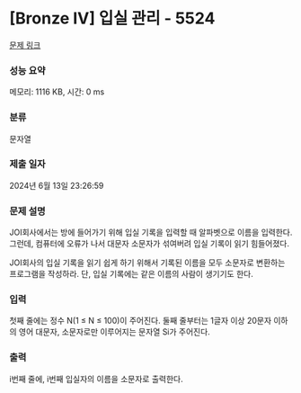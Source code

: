 # [Bronze IV] 입실 관리 - 5524 

[문제 링크](https://www.acmicpc.net/problem/5524) 

### 성능 요약

메모리: 1116 KB, 시간: 0 ms

### 분류

문자열

### 제출 일자

2024년 6월 13일 23:26:59

### 문제 설명

<p>JOI회사에서는 방에 들어가기 위해 입실 기록을 입력할 때 알파벳으로 이름을 입력한다. 그런데, 컴퓨터에 오류가 나서 대문자 소문자가 섞여버려 입실 기록이 읽기 힘들어졌다.</p>

<p>JOI회사의 입실 기록을 읽기 쉽게 하기 위해서 기록된 이름을 모두 소문자로 변환하는 프로그램을 작성하라. 단, 입실 기록에는 같은 이름의 사람이 생기기도 한다.</p>

### 입력 

 <p>첫째 줄에는 정수 N(1 ≤ N ≤ 100)이 주어진다. 둘째 줄부터는 1글자 이상 20문자 이하의 영어 대문자, 소문자로만 이루어지는 문자열 Si가 주어진다.</p>

### 출력 

 <p>i번째 줄에, i번째 입실자의 이름을 소문자로 출력한다.</p>

